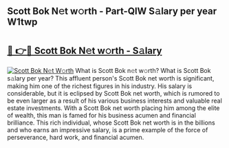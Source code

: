 ## Scott Bok N𝚎t w𝚘rth - Part-QIW S𝚊lary per year W1twp

# <h2><a href="http://gc127jx.nevu.top/?p=Scott+Bok">🔗 👉🔴 Scott Bok N𝚎t w𝚘rth - S𝚊lary</a></h2>

[![Scott Bok N𝚎t W𝚘rth](https://i.imgur.com/Oavwk0R.jpeg)](http://gc127jx.nevu.top/?p=Scott+Bok)
What is Scott Bok n𝚎t w𝚘rth? What is Scott Bok s𝚊lary per year?
This affluent person's Scott Bok net worth is significant, making him one of the richest figures in his industry. His salary is considerable, but it is eclipsed by Scott Bok net worth, which is rumored to be even larger as a result of his various business interests and valuable real estate investments. With a Scott Bok net worth placing him among the elite of wealth, this man is famed for his business acumen and financial brilliance. This rich individual, whose Scott Bok net worth is in the billions and who earns an impressive salary, is a prime example of the force of perseverance, hard work, and financial acumen.

